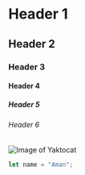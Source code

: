 # Header 1
## Header 2
### Header 3
#### Header 4
##### Header 5
###### Header 6


![Image of Yaktocat](https://octodex.github.com/images/yaktocat.png)


```javascript
let name = "Aman";
```
